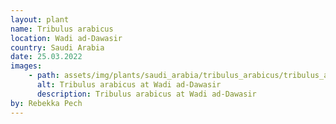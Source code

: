 ```yaml
---
layout: plant
name: Tribulus arabicus
location: Wadi ad-Dawasir
country: Saudi Arabia
date: 25.03.2022
images:
    - path: assets/img/plants/saudi_arabia/tribulus_arabicus/tribulus_arabicus_1.jpg
      alt: Tribulus arabicus at Wadi ad-Dawasir
      description: Tribulus arabicus at Wadi ad-Dawasir
by: Rebekka Pech
---
```


